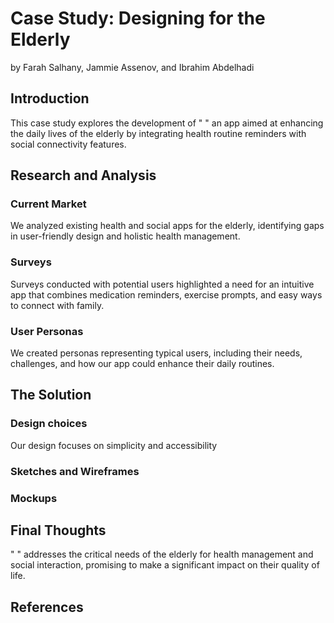 # Case Study: Designing for the Elderly
by Farah Salhany, Jammie Assenov, and Ibrahim Abdelhadi

## Introduction
This case study explores the development of " " an app aimed at enhancing the daily lives of the elderly by integrating health routine reminders with social connectivity features.

## Research and Analysis

### Current Market
We analyzed existing health and social apps for the elderly, identifying gaps in user-friendly design and holistic health management.

### Surveys
Surveys conducted with potential users highlighted a need for an intuitive app that combines medication reminders, exercise prompts, and easy ways to connect with family.

### User Personas
We created personas representing typical users, including their needs, challenges, and how our app could enhance their daily routines.

## The Solution 

### Design choices
Our design focuses on simplicity and accessibility

### Sketches and Wireframes

### Mockups

## Final Thoughts
" " addresses the critical needs of the elderly for health management and social interaction, promising to make a significant impact on their quality of life.

## References
